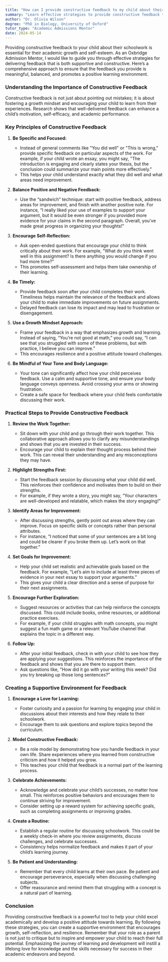 ```yaml
---
title: "How can I provide constructive feedback to my child about their schoolwork?"
summary: "Learn effective strategies to provide constructive feedback to your child about schoolwork, fostering growth and enhancing their academic self-esteem."
author: "Dr. Olivia Wilson"
degree: "PhD in Biology, University of Oxford"
tutor_type: "Academic Admissions Mentor"
date: 2024-05-14
---
```


Providing constructive feedback to your child about their schoolwork is essential for their academic growth and self-esteem. As an Oxbridge Admission Mentor, I would like to guide you through effective strategies for delivering feedback that is both supportive and constructive. Here’s a comprehensive approach to ensure that the feedback you provide is meaningful, balanced, and promotes a positive learning environment.

### Understanding the Importance of Constructive Feedback

Constructive feedback is not just about pointing out mistakes; it is about fostering a growth mindset and encouraging your child to learn from their experiences. Research shows that well-delivered feedback can enhance a child’s motivation, self-efficacy, and academic performance. 

### Key Principles of Constructive Feedback

1. **Be Specific and Focused:**
   - Instead of general comments like "You did well" or "This is wrong," provide specific feedback on particular aspects of the work. For example, if your child wrote an essay, you might say, "The introduction is engaging and clearly states your thesis, but the conclusion could summarize your main points more effectively."
   - This helps your child understand exactly what they did well and what areas need improvement.

2. **Balance Positive and Negative Feedback:**
   - Use the “sandwich” technique: start with positive feedback, address areas for improvement, and finish with another positive note. For instance, “I really liked your use of examples to support your argument, but it would be even stronger if you provided more evidence for your claims in the second paragraph. Overall, you’ve made great progress in organizing your thoughts!”

3. **Encourage Self-Reflection:**
   - Ask open-ended questions that encourage your child to think critically about their work. For example, "What do you think went well in this assignment? Is there anything you would change if you had more time?"
   - This promotes self-assessment and helps them take ownership of their learning.

4. **Be Timely:**
   - Provide feedback soon after your child completes their work. Timeliness helps maintain the relevance of the feedback and allows your child to make immediate improvements on future assignments.
   - Delayed feedback can lose its impact and may lead to frustration or disengagement.

5. **Use a Growth Mindset Approach:**
   - Frame your feedback in a way that emphasizes growth and learning. Instead of saying, “You’re not good at math,” you could say, “I can see that you struggled with some of these problems, but with practice, I believe you can improve.”
   - This encourages resilience and a positive attitude toward challenges.

6. **Be Mindful of Your Tone and Body Language:**
   - Your tone can significantly affect how your child perceives feedback. Use a calm and supportive tone, and ensure your body language conveys openness. Avoid crossing your arms or showing frustration.
   - Create a safe space for feedback where your child feels comfortable discussing their work.

### Practical Steps to Provide Constructive Feedback

1. **Review the Work Together:**
   - Sit down with your child and go through their work together. This collaborative approach allows you to clarify any misunderstandings and shows that you are invested in their success.
   - Encourage your child to explain their thought process behind their work. This can reveal their understanding and any misconceptions they may have.

2. **Highlight Strengths First:**
   - Start the feedback session by discussing what your child did well. This reinforces their confidence and motivates them to build on their strengths.
   - For example, if they wrote a story, you might say, “Your characters are well-developed and relatable, which makes the story engaging!”

3. **Identify Areas for Improvement:**
   - After discussing strengths, gently point out areas where they can improve. Focus on specific skills or concepts rather than personal attributes.
   - For instance, “I noticed that some of your sentences are a bit long and could be clearer if you broke them up. Let’s work on that together.”

4. **Set Goals for Improvement:**
   - Help your child set realistic and achievable goals based on the feedback. For example, “Let’s aim to include at least three pieces of evidence in your next essay to support your arguments.”
   - This gives your child a clear direction and a sense of purpose for their next assignments.

5. **Encourage Further Exploration:**
   - Suggest resources or activities that can help reinforce the concepts discussed. This could include books, online resources, or additional practice exercises.
   - For example, if your child struggles with math concepts, you might suggest a fun math game or a relevant YouTube channel that explains the topic in a different way.

6. **Follow Up:**
   - After your initial feedback, check in with your child to see how they are applying your suggestions. This reinforces the importance of the feedback and shows that you are there to support them.
   - Ask questions like, "How did it go with your writing this week? Did you try breaking up those long sentences?"

### Creating a Supportive Environment for Feedback

1. **Encourage a Love for Learning:**
   - Foster curiosity and a passion for learning by engaging your child in discussions about their interests and how they relate to their schoolwork.
   - Encourage them to ask questions and explore topics beyond the curriculum.

2. **Model Constructive Feedback:**
   - Be a role model by demonstrating how you handle feedback in your own life. Share experiences where you learned from constructive criticism and how it helped you grow.
   - This teaches your child that feedback is a normal part of the learning process.

3. **Celebrate Achievements:**
   - Acknowledge and celebrate your child’s successes, no matter how small. This reinforces positive behaviors and encourages them to continue striving for improvement.
   - Consider setting up a reward system for achieving specific goals, such as completing assignments or improving grades.

4. **Create a Routine:**
   - Establish a regular routine for discussing schoolwork. This could be a weekly check-in where you review assignments, discuss challenges, and celebrate successes.
   - Consistency helps normalize feedback and makes it part of your child’s learning journey.

5. **Be Patient and Understanding:**
   - Remember that every child learns at their own pace. Be patient and encourage perseverance, especially when discussing challenging subjects.
   - Offer reassurance and remind them that struggling with a concept is a natural part of learning.

### Conclusion

Providing constructive feedback is a powerful tool to help your child excel academically and develop a positive attitude towards learning. By following these strategies, you can create a supportive environment that encourages growth, self-reflection, and resilience. Remember that your role as a parent is not just to critique but to inspire and empower your child to reach their full potential. Emphasizing the journey of learning and development will instill a lifelong love for knowledge and the skills necessary for success in their academic endeavors and beyond.
    